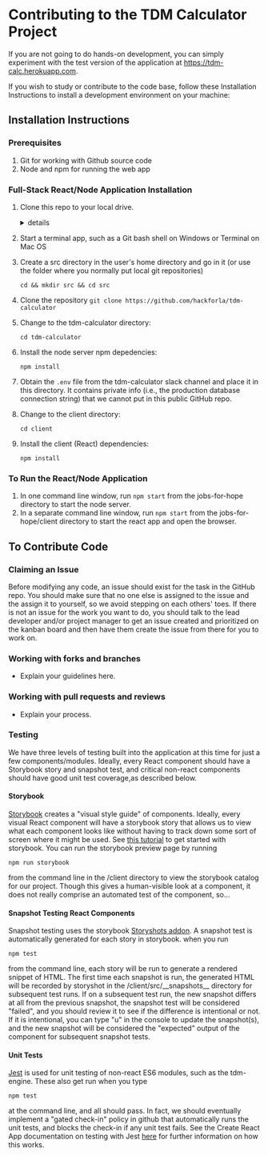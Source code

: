 # Contributing to the TDM Calculator Project

If you are not going to do hands-on development, you can simply experiment
with the test version of the application at <a href="https://tdm-calc.herokuapp.com"> https://tdm-calc.herokuapp.com</a>.

If you wish to study or contribute to the code base, follow these Installation
Instructions to install a development environment on your machine:

## Installation Instructions

### Prerequisites

1. Git for working with Github source code
2. Node and npm for running the web app

### Full-Stack React/Node Application Installation

1. Clone this repo to your local drive.

   <details><summary>details</summary><p>

1. Start a terminal app, such as a Git bash shell on Windows or Terminal on Mac OS
1. Create a src directory in the user's home directory and go in it (or use the folder where you normally put local git repositories)
   ```
   cd && mkdir src && cd src
   ```
1. Clone the repository
   `git clone https://github.com/hackforla/tdm-calculator`

     </p></details>

1. Change to the tdm-calculator directory:
   ```
   cd tdm-calculator
   ```
1. Install the node server npm depedencies:
   ```
   npm install
   ```
1. Obtain the `.env` file from the tdm-calculator slack channel and place it in this directory. It contains private info (i.e., the production database connection string) that we cannot put in this public GitHub repo.
1. Change to the client directory:
   ```
   cd client
   ```
1. Install the client (React) dependencies:
   ```
   npm install
   ```

### To Run the React/Node Application

1. In one command line window, run `npm start` from the jobs-for-hope directory to start the node server.
1. In a separate command line window, run `npm start` from the jobs-for-hope/client directory to start the react app and open the browser.

## To Contribute Code

### Claiming an Issue

Before modifying any code, an issue should exist for the task in the GitHub repo. You should make sure that no one else is assigned to the issue and the assign it to yourself, so we avoid stepping on each others' toes. If there is not an issue for the work you want to do, you should talk to the lead developer and/or project manager to get an issue created and prioritized on the kanban board and then have them create the issue from there for you to work on.

### Working with forks and branches

- Explain your guidelines here.

### Working with pull requests and reviews

- Explain your process.

### Testing

We have three levels of testing built into the application at this time for just a few components/modules. Ideally, every React component should have a Storybook story and snapshot test, and critical non-react components should have good unit test coverage,as described below.

#### Storybook

[Storybook](https://storybook.js.org/) creates a "visual style guide" of components. Ideally, every visual React component will have a storybook story that allows us to view what each component looks like without having to track down some sort of screen where it might be used. See [this tutorial](https://www.learnstorybook.com/react/en/get-started) to get started with storybook. You can run the storybook preview page by running

`npm run storybook`

from the command line in the /client directory to view the storybook catalog for our project. Though this gives a human-visible look at a component, it does not really comprise an automated test of the component, so...

#### Snapshot Testing React Components

Snapshot testing uses the storybook [Storyshots addon](https://github.com/storybookjs/storybook/tree/master/addons/storyshots). A snapshot test is automatically generated for each story in storybook. when you run

`npm test`

from the command line, each story will be run to generate a rendered snippet of HTML. The first time each snapshot is run, the generated HTML will be recorded by storyshot in the /client/src/\_\_snapshots\_\_ directory for subsequent test runs. If on a subsequent test run, the new snapshot differs at all from the previous snapshot, the snapshot test will be considered "failed", and you should review it to see if the difference is intentional or not. If it is intentional, you can type "u" in the console to update the snapshot(s), and the new snapshot will be considered the "expected" output of the component for subsequent snapshot tests.

#### Unit Tests

[Jest](https://jestjs.io/) is used for unit testing of non-react ES6 modules, such as the tdm-engine. These also get run when you type

`npm test`

at the command line, and all should pass. In fact, we should eventually implement a "gated check-in" policy in github that automatically runs the unit tests, and blocks the check-in if any unit test fails. See the Create React App documentation on testing with Jest [here](https://facebook.github.io/create-react-app/docs/running-tests) for further information on how this works.
